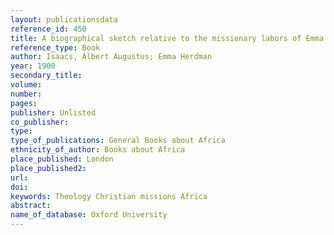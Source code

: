 ```yaml
---
layout: publicationsdata 
reference_id: 450
title: A biographical sketch relative to the missionary labors of Emma Herdman in the empire of Morocco
reference_type: Book
author: Isaacs, Albert Augustus; Emma Herdman
year: 1900
secondary_title: 
volume: 
number: 
pages: 
publisher: Unlisted
co_publisher: 
type: 
type_of_publications: General Books about Africa
ethnicity_of_author: Books about Africa
place_published: London
place_published2: 
url: 
doi: 
keywords: Theology Christian missions Africa
abstract: 
name_of_database: Oxford University
---
```

